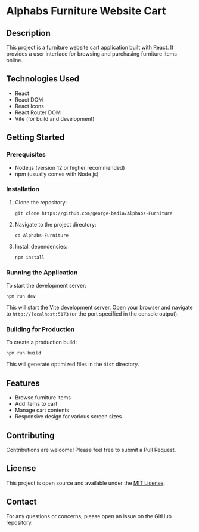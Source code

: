 # Alphabs Furniture Website Cart

## Description

This project is a furniture website cart application built with React. It provides a user interface for browsing and purchasing furniture items online.

## Technologies Used

- React
- React DOM
- React Icons
- React Router DOM
- Vite (for build and development)

## Getting Started

### Prerequisites

- Node.js (version 12 or higher recommended)
- npm (usually comes with Node.js)

### Installation

1. Clone the repository:
   ```
   git clone https://github.com/george-badia/Alphabs-Furniture
   ```
2. Navigate to the project directory:
   ```
   cd Alphabs-Furniture
   ```
3. Install dependencies:
   ```
   npm install
   ```

### Running the Application

To start the development server:

```
npm run dev
```

This will start the Vite development server. Open your browser and navigate to `http://localhost:5173` (or the port specified in the console output).

### Building for Production

To create a production build:

```
npm run build
```

This will generate optimized files in the `dist` directory.

## Features

- Browse furniture items
- Add items to cart
- Manage cart contents
- Responsive design for various screen sizes

## Contributing

Contributions are welcome! Please feel free to submit a Pull Request.

## License

This project is open source and available under the [MIT License](LICENSE).

## Contact

For any questions or concerns, please open an issue on the GitHub repository.

```

```
